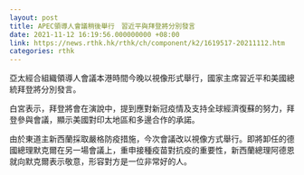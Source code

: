 ```yaml
---
layout: post
title: APEC領導人會議稍後舉行　習近平與拜登將分別發言
date: 2021-11-12 16:19:56.000000000 +08:00
link: https://news.rthk.hk/rthk/ch/component/k2/1619517-20211112.htm
categories: rthk
---
```


亞太經合組織領導人會議本港時間今晚以視像形式舉行，國家主席習近平和美國總統拜登將分別發言。

白宮表示，拜登將會在演說中，提到應對新冠疫情及支持全球經濟復蘇的努力，拜登參與會議，顯示美國對印太地區和多邊合作的承諾。

由於東道主新西蘭採取嚴格防疫措施，今次會議改以視像方式舉行。即將卸任的德國總理默克爾在另一場會議上，重申接種疫苗對抗疫的重要性，新西蘭總理阿德恩就向默克爾表示敬意，形容對方是一位非常好的人。
